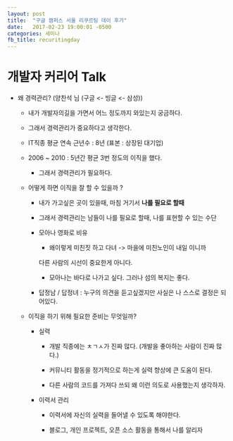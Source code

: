 ```yaml
---
layout: post
title:  "구글 캠퍼스 서울 리쿠르팅 데이 후기"
date:   2017-02-23 19:00:01 -0500
categories: 세미나
fb_title: recuritingday
---
```


# 개발자 커리어 Talk

* 왜 경력관리? (양찬석 님 (구글 <- 빙글 <- 삼성))

  * 내가 개발자의길을 가면서 어느 정도까지 와있는지 궁금하다.

  * 그래서 경력관리가 중요하다고 생각한다.

  * IT직종 평균 연속 근년수 : 8년 (표본 : 상장된 대기업)

  * 2006 ~ 2010 : 5년간 평균 3번 정도의 이직을 했다.

    * 그래서 경력관리가 필요하다.
    

  * 어떻게 하면 이직을 잘 할 수 있을까 ?

    * 내가 가고싶은 곳이 있을때, 마침 거기서 **나를 필요로 할때**

    * 그래서 경력관리는 남들이 나를 필요로 할때, 나를 표현할 수 있는 수단

    * 모아나 영화로 비유

      * 왜이렇게 미친짓 하고 다녀 -> 마을에 미친노인이 내일 이니까

      다른 사람의 시선이 중요한게 아니다.

      * 모아나는 바다로 나가고 싶다. 그러나 섬의 복지는 좋다.

    * 답정남 / 답정녀 : 누구의 의견을 듣고싶겠지만 사실은 나 스스로 결정은 되어있다.

  * 이직을 하기 위해 필요한 준비는 무엇일까?

    * 실력

      * 개발 직종에는 ㅊㄱㅅ가 진짜 많다. (개발을 좋아하는 사람이 진짜 많다.)

      * 커뮤니티 활동을 정기적으로 하는게 실력 향상에 큰 도움이 된다.

      * 다른 사람의 코드를 가져다 쓰되 왜 이런 의도로 사용했는지 생각하자.

    * 이력서 관리

      * 이력서에 자신의 실력을 들어낼 수 있도록 해야한다.

      * 블로그, 개인 프로젝트, 오픈 소스 활동을 통해서 나를 알리자
